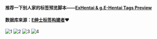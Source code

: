 #### 推荐一下别人家的标签预览脚本——[ExHentai &amp; g.E-Hentai Tags Preview](https://greasyfork.org/zh-CN/scripts/4066)

#### 数据库来源：[E绅士标签构建者](https://greasyfork.org/zh-CN/scripts/19619)❤

![1](https://ws1.sinaimg.cn/large/69b5a2ffgy1ffvdp8seu4j208506o0so.jpg)
![2](https://ws1.sinaimg.cn/large/69b5a2ffgy1ffvdp8t0mqj204p04z0sn.jpg)
![3](https://ws1.sinaimg.cn/large/69b5a2ffgy1ffvdp8ptmcj20bp01swe9.jpg)
![4](https://ws1.sinaimg.cn/large/69b5a2ffgy1ffvdp8spmjj204z00u0kb.jpg)
